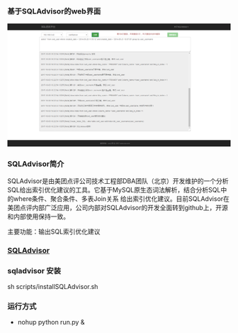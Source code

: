 ### 基于SQLAdvisor的web界面
![](static/img/sqladvisor-web.png)

### SQLAdvisor简介
SQLAdvisor是由美团点评公司技术工程部DBA团队（北京）开发维护的一个分析SQL给出索引优化建议的工具。它基于MySQL原生态词法解析，结合分析SQL中的where条件、聚合条件、多表Join关系 给出索引优化建议。目前SQLAdvisor在美团点评内部广泛应用，公司内部对SQLAdvisor的开发全面转到github上，开源和内部使用保持一致。

主要功能：输出SQL索引优化建议

### [SQLAdvisor](https://github.com/Meituan-Dianping/SQLAdvisor)

### sqladvisor 安装
sh scripts/installSQLAdvisor.sh

### 运行方式
* nohup python run.py &
